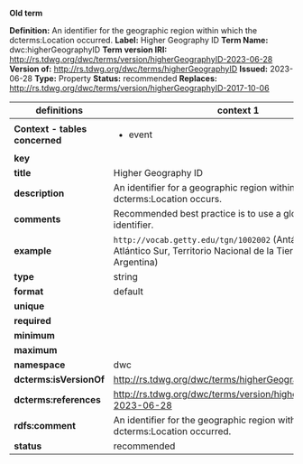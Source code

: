 **Old term**

**Definition:** An identifier for the geographic region within which the dcterms:Location occurred.
**Label:** Higher Geography ID
**Term Name:** dwc:higherGeographyID
**Term version IRI:** http://rs.tdwg.org/dwc/terms/version/higherGeographyID-2023-06-28
**Version of:** http://rs.tdwg.org/dwc/terms/higherGeographyID
**Issued:** 2023-06-28
**Type:** Property
**Status:** recommended
**Replaces:** http://rs.tdwg.org/dwc/terms/version/higherGeographyID-2017-10-06


| definitions | context 1 |
|-|-|
| **Context - tables concerned** | <ul><li>event</li></ul> |
| **key** |  |
| **title** | Higher Geography ID |
| **description** | An identifier for a geographic region within which a dcterms:Location occurs. |
| **comments** | Recommended best practice is to use a globally unique identifier. |
| **example** | `http://vocab.getty.edu/tgn/1002002` (Antártida e Islas del Atlántico Sur, Territorio Nacional de la Tierra del Fuego, Argentina) |
| **type** | string |
| **format** | default |
| **unique** |  |
| **required** |  |
| **minimum** |  |
| **maximum** |  |
| **namespace** | dwc |
| **dcterms:isVersionOf** | http://rs.tdwg.org/dwc/terms/higherGeographyID |
| **dcterms:references** | http://rs.tdwg.org/dwc/terms/version/higherGeographyID-2023-06-28 |
| **rdfs:comment** | An identifier for the geographic region within which the dcterms:Location occurred. |
| **status** | recommended |
